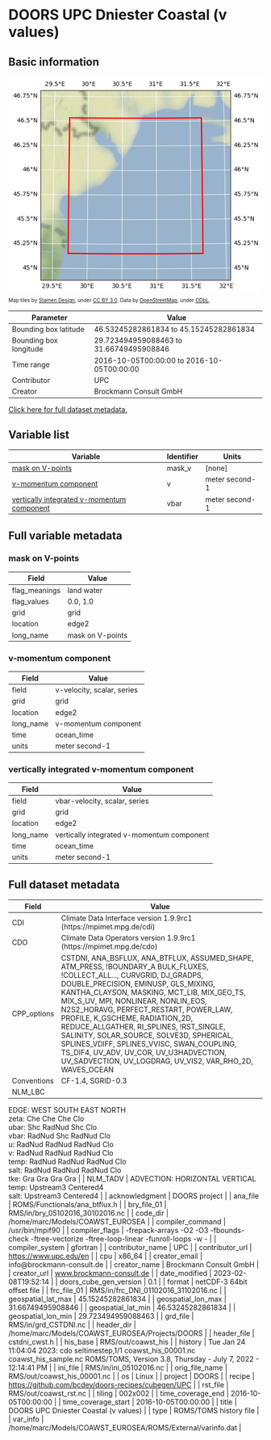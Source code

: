 # DOORS UPC Dniester Coastal (v values)

## Basic information

![Bounding box map](coawst_his_sample_v.png)<br>
<span style="font-size: x-small">Map tiles by <a href="http://stamen.com">Stamen Design</a>, under <a href="http://creativecommons.org/licenses/by/3.0">CC BY 3.0</a>. Data by <a href="http://openstreetmap.org">OpenStreetMap</a>, under <a href="http://www.openstreetmap.org/copyright">ODbL</a>.</span>

| Parameter | Value |
| ---- | ---- |
| Bounding box latitude | 46.53245282861834 to 45.15245282861834 |
| Bounding box longitude | 29.723494959088463 to 31.66749495908846 |
| Time range | 2016-10-05T00:00:00 to 2016-10-05T00:00:00 |
| Contributor | UPC |
| Creator | Brockmann Consult GmbH |

[Click here for full dataset metadata.](#full-metadata)

## Variable list

| Variable | Identifier | Units |
| ---- | ---- | ---- |
| [mask on V\-points](#mask\_v) | mask\_v | \[none\] |
| [v\-momentum component](#v) | v | meter second\-1 |
| [vertically integrated v\-momentum component](#vbar) | vbar | meter second\-1 |

## Full variable metadata

### <a name="mask_v"></a>mask on V-points

| Field | Value |
| ---- | ---- |
| flag\_meanings | land water |
| flag\_values | 0.0, 1.0 |
| grid | grid |
| location | edge2 |
| long\_name | mask on V\-points |

### <a name="v"></a>v-momentum component

| Field | Value |
| ---- | ---- |
| field | v\-velocity, scalar, series |
| grid | grid |
| location | edge2 |
| long\_name | v\-momentum component |
| time | ocean\_time |
| units | meter second\-1 |

### <a name="vbar"></a>vertically integrated v-momentum component

| Field | Value |
| ---- | ---- |
| field | vbar\-velocity, scalar, series |
| grid | grid |
| location | edge2 |
| long\_name | vertically integrated v\-momentum component |
| time | ocean\_time |
| units | meter second\-1 |

## <a name="full-metadata"></a>Full dataset metadata

| Field | Value |
| ---- | ---- |
| CDI | Climate Data Interface version 1\.9\.9rc1 \(https://mpimet\.mpg\.de/cdi\) |
| CDO | Climate Data Operators version 1\.9\.9rc1 \(https://mpimet\.mpg\.de/cdo\) |
| CPP\_options | CSTDNI, ANA\_BSFLUX, ANA\_BTFLUX, ASSUMED\_SHAPE, ATM\_PRESS, \!BOUNDARY\_A BULK\_FLUXES, \!COLLECT\_ALL\.\.\., CURVGRID, DJ\_GRADPS, DOUBLE\_PRECISION, EMINUSP, GLS\_MIXING, KANTHA\_CLAYSON, MASKING, MCT\_LIB, MIX\_GEO\_TS, MIX\_S\_UV, MPI, NONLINEAR, NONLIN\_EOS, N2S2\_HORAVG, PERFECT\_RESTART, POWER\_LAW, PROFILE, K\_GSCHEME, RADIATION\_2D, REDUCE\_ALLGATHER, RI\_SPLINES, \!RST\_SINGLE, SALINITY, SOLAR\_SOURCE, SOLVE3D, SPHERICAL, SPLINES\_VDIFF, SPLINES\_VVISC, SWAN\_COUPLING, TS\_DIF4, UV\_ADV, UV\_COR, UV\_U3HADVECTION, UV\_SADVECTION, UV\_LOGDRAG, UV\_VIS2, VAR\_RHO\_2D, WAVES\_OCEAN |
| Conventions | CF\-1\.4, SGRID\-0\.3 |
| NLM\_LBC | 
EDGE:  WEST   SOUTH  EAST   NORTH  
zeta:  Che    Che    Che    Clo    
ubar:  Shc    RadNud Shc    Clo    
vbar:  RadNud Shc    RadNud Clo    
u:     RadNud RadNud RadNud Clo    
v:     RadNud RadNud RadNud Clo    
temp:  RadNud RadNud RadNud Clo    
salt:  RadNud RadNud RadNud Clo    
tke:   Gra    Gra    Gra    Gra |
| NLM\_TADV | 
ADVECTION:   HORIZONTAL   VERTICAL     
temp:        Upstream3    Centered4    
salt:        Upstream3    Centered4 |
| acknowledgment | DOORS project |
| ana\_file | ROMS/Functionals/ana\_btflux\.h |
| bry\_file\_01 | RMS/in/bry\_05102016\_30102016\.nc |
| code\_dir | /home/marc/Models/COAWST\_EUROSEA |
| compiler\_command | /usr/bin/mpif90 |
| compiler\_flags | \-frepack\-arrays \-O2 \-O3 \-fbounds\-check \-ftree\-vectorize \-ftree\-loop\-linear \-funroll\-loops \-w \- |
| compiler\_system | gfortran |
| contributor\_name | UPC |
| contributor\_url | [https://www\.upc\.edu/en](https://www.upc.edu/en) |
| cpu | x86\_64 |
| creator\_email | info@brockmann\-consult\.de |
| creator\_name | Brockmann Consult GmbH |
| creator\_url | [www\.brockmann\-consult\.de](http://www.brockmann-consult.de) |
| date\_modified | 2023\-02\-08T19:52:14 |
| doors\_cube\_gen\_version | 0\.1 |
| format | netCDF\-3 64bit offset file |
| frc\_file\_01 | RMS/in/frc\_DNI\_01102016\_31102016\.nc |
| geospatial\_lat\_max | 45.15245282861834 |
| geospatial\_lon\_max | 31.66749495908846 |
| geospatial\_lat\_min | 46.53245282861834 |
| geospatial\_lon\_min | 29.723494959088463 |
| grd\_file | RMS/in/grd\_CSTDNI\.nc |
| header\_dir | /home/marc/Models/COAWST\_EUROSEA/Projects/DOORS |
| header\_file | cstdni\_cwst\.h |
| his\_base | RMS/out/coawst\_his |
| history | Tue Jan 24 11:04:04 2023: cdo seltimestep,1/1 coawst\_his\_00001\.nc coawst\_his\_sample\.nc
ROMS/TOMS, Version 3\.8, Thursday \- July 7, 2022 \- 12:14:41 PM |
| ini\_file | RMS/in/ini\_05102016\.nc |
| orig\_file\_name | RMS/out/coawst\_his\_00001\.nc |
| os | Linux |
| project | DOORS |
| recipe | [https://github\.com/bcdev/doors\-recipes/cubegen/UPC](https://github.com/bcdev/doors-recipes/cubegen/UPC) |
| rst\_file | RMS/out/coawst\_rst\.nc |
| tiling | 002x002 |
| time\_coverage\_end | 2016\-10\-05T00:00:00 |
| time\_coverage\_start | 2016\-10\-05T00:00:00 |
| title | DOORS UPC Dniester Coastal \(v values\) |
| type | ROMS/TOMS history file |
| var\_info | /home/marc/Models/COAWST\_EUROSEA/ROMS/External/varinfo\.dat |

